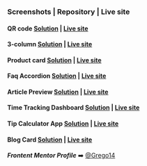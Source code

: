 ### Screenshots | Repository | Live site

#### QR code [**Solution**](https://github.com/Grego14/FrontendMentor_Challenges/tree/main/qr-code-component) | [**Live site**](https://grego14.github.io/FrontendMentor_Challenges/qr-code-component/)

#### 3-column [**Solution**](https://github.com/Grego14/FrontendMentor_Challenges/tree/main/3-column-preview-card-component-main) | [**Live site**](https://grego14.github.io/FrontendMentor_Challenges/3-column-preview-card-component/)

#### Product card [**Solution**](https://github.com/Grego14/FrontendMentor_Challenges/tree/main/product-preview-card-component-main) | [**Live site**](https://grego14.github.io/FrontendMentor_Challenges/product-preview-card-component/)

#### Faq Accordion [**Solution**](https://github.com/Grego14/FrontendMentor_Challenges/tree/main/faq-accordion-main) | [**Live site**](https://grego14.github.io/FrontendMentor_Challenges/faq-accordion-main/)

#### Article Preview [**Solution**](https://github.com/Grego14/FrontendMentor_Challenges/tree/main/javascript-fundamentals/article-preview-component-master) | [**Live site**](https://grego14.github.io/FrontendMentor_Challenges/.learning_paths/javascript-fundamentals/article-preview-component-master/)

#### Time Tracking Dashboard [**Solution**](https://github.com/Grego14/FrontendMentor_Challenges/tree/main/javascript-fundamentals/time-tracking-dashboard-main) | [**Live site**](https://grego14.github.io/FrontendMentor_Challenges/.learning_paths/javascript-fundamentals/time-tracking-dashboard-main/)

#### Tip Calculator App [**Solution**](https://github.com/Grego14/FrontendMentor_Challenges/tree/main/javascript-fundamentals/tip-calculator-app-main) | [**Live site**](https://grego14.github.io/FrontendMentor_Challenges/.learning_paths/javascript-fundamentals/tip-calculator-app-main/)

#### Blog Card [**Solution**](https://github.com/Grego14/FrontendMentor_Challenges/tree/main/blog-preview-card-main) | [**Live site**](https://grego14.github.io/FrontendMentor_Challenges/blog-preview-card-main/)

<!--#### Results summary **|** [**Solution**](https://github.com/Grego14/Frontend-Mentor/tree/main/results-summary-component-main) **|** [**Live site**]()-->

***Frontent Mentor Profile*** ➡️ [@Grego14](https://www.frontendmentor.io/profile/Grego14)
